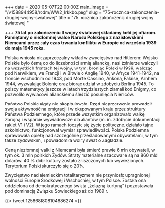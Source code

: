 +++
date = 2020-05-07T22:00:00Z
main_image = "/v1588944958/rodm/WW2_lrkkbo.png"
slug = "75-rocznica-zakonczenia-drugiej-wojny-swiatowej"
title = "75. rocznica zakończenia drugiej wojny światowej "

+++
**75 lat po zakończeniu II wojny światowej składamy hołd jej ofiarom. Pamiętamy o niezłomnej walce Narodu Polskiego z nazistowskimi Niemcami przez cały czas trwania konfliktu w Europie od września 1939 do maja 1945 roku.**

Polska wniosła niezaprzeczalny wkład w zwycięstwo nad Hitlerem: Wojsko Polskie było ósmą co do liczebności armią aliancką, nasi żołnierze walczyli na wszystkich frontach tej wojny, w tym: broniąc Polski w 1939, walcząc pod Narwikiem, we Francji i w Bitwie o Anglię 1940, w Afryce 1941-1942, na froncie wschodnim od 1943, pod Monte Cassino, Ankoną, Falaise, Arnhem 1944, wyzwalając Bolonię oraz biorąc udział w zdobyciu Berlina 1945. To polscy matematycy jeszcze w latach trzydziestych złamali kod Enigmy, co pozwoliło wywiadowi alianckiemu śledzić posunięcia Niemców.

Państwo Polskie nigdy nie skapitulowało. Rząd nieprzerwanie prowadził swoja aktywność na emigracji i w okupowanym kraju przez struktury Państwa Podziemnego, które przede wszystkim organizowało walkę zbrojną i wsparcie wywiadowcze dla aliantów (m. in. zdobycie dokumentacji rakiet V1 i V2). W jego ramach toczyło się życie polityczne, działało tajne szkolnictwo, funkcjonował wymiar sprawiedliwości. Polska Podziemna sprawowała opiekę nad szczególnie prześladowanymi obywatelami, w tym także żydowskimi, i powiadomiła wolny świat o Zagładzie.

Ceną niezłomnej walki z Niemcami była śmierć prawie 6 mln obywateli, w tym ok. 3 mln polskich Żydów. Straty materialne szacowane są na 860 mld dolarów. 40 % dóbr kultury zostało zniszczonych lub wywiezionych. Terytorium Polski skurczyło się o 20%.

Zwycięstwo nad niemieckim totalitaryzmem nie przyniosło upragnionej wolności Europie Środkowej i Wschodniej, w tym Polsce. Została ona oddzielona od demokratycznego świata „żelazną kurtyną” i pozostawała pod dominacją Związku Sowieckiego aż do 1989 r.

{{< tweet 1258681808104886274 >}}